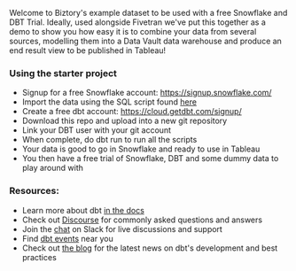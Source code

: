 Welcome to Biztory's example dataset to be used with a free Snowflake and DBT Trial.
Ideally, used alongside Fivetran we've put this together as a demo to show you how easy it is to combine your data from several sources, modelling them into a Data Vault data warehouse and produce an end result view to be published in Tableau!

### Using the starter project

- Signup for a free Snowflake account: https://signup.snowflake.com/
- Import the data using the SQL script found [here](https://drive.google.com/file/d/10LL5xrng081aRnZEz4OBmQyLIXWDXRQO/view?usp=sharing)
- Create a free dbt account: https://cloud.getdbt.com/signup/
- Download this repo and upload into a new git repository
- Link your DBT user with your git account
- When complete, do dbt run to run all the scripts
- Your data is good to go in Snowflake and ready to use in Tableau
- You then have a free trial of Snowflake, DBT and some dummy data to play around with


### Resources:
- Learn more about dbt [in the docs](https://docs.getdbt.com/docs/introduction)
- Check out [Discourse](https://discourse.getdbt.com/) for commonly asked questions and answers
- Join the [chat](https://community.getdbt.com/) on Slack for live discussions and support
- Find [dbt events](https://events.getdbt.com) near you
- Check out [the blog](https://blog.getdbt.com/) for the latest news on dbt's development and best practices
